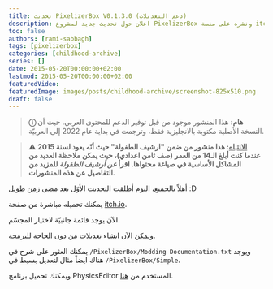 ```yaml
---
title: تحديث PixelizerBox V0.1.3.0 (دعم التعديلات)
description: اعلان حول تحديث جديد لمشروع PixelizerBox ونشره على منصة itch.io.
toc: false
authors: [rami-sabbagh]
tags: [pixelizerbox]
categories: [childhood-archive]
series: []
date: 2015-05-20T00:00:00+02:00
lastmod: 2015-05-20T00:00:00+02:00
featuredVideo:
featuredImage: images/posts/childhood-archive/screenshot-825x510.png
draft: false
---
```


> **ⓘ هام:** هذا المنشور موجود من قبل توفير الدعم للمحتوى العربي. حيث أن النسخة الأصلية مكتوبة بالانجليزية فقط، وترجمت في بداية عام 2022 إلى العربيّة.

> **⚠ <u>الانتباه</u>: هذا منشور من ضمن "ارشيف الطفولة" حيث أنّه يعود لسنة 2015 عندما كنت أبلغ الـ14 من العمر (صف ثامن اعدادي)، حيث يمكن ملاحظة العديد من المشاكل الأساسية في صياغة محتواها. اقرأ _عن أرشيف الطفولة_ للمزيد من التفاصيل عن هذه المنشورات.**

أهلاً بالجميع، اليوم أطلقت التحديث الأوّل بعد مضي زمن طويل :D

يمكنك تحميله مباشرة من صفحة [itch.io](http://ramilego4game.itch.io/pixelizerbox).

الآن يوجد قائمة جانبيّة لاختيار المجسّم.

ويمكن الآن انشاء تعديلات من دون الحاجة للبرمجة.

يمكنك العثور على شرح في `/PixelizerBox/Modding Documentation.txt` ويوجد هناك ايضاً مثال لتعديل بسيط في `/PixelizerBox/Simple`.

ويمكنك تحميل برنامج PhysicsEditor المستخدم من [هنا](https://www.codeandweb.com/physicseditor).

